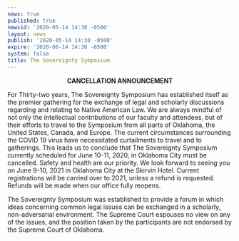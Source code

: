 ```yaml
---
news: true
published: true
newsid: '2020-05-14 14:30 -0500'
layout: news
publish: '2020-05-14 14:30 -0500'
expire: '2020-06-14 14:30 -0500'
system: false
title: The Sovereignty Symposium
---
```

<p style="text-align:center"><strong>CANCELLATION ANNOUNCEMENT</strong></p>

For Thirty-two years, The Sovereignty Symposium has established itself as the premier gathering for the exchange of legal and scholarly discussions regarding and relating to Native American Law. We are always mindful of not only the intellectual contributions of our faculty and attendees, but of their efforts to travel to the Symposium from all parts of Oklahoma, the United States, Canada, and Europe. The current circumstances surrounding the COVID 19 virus have necessitated curtailments to travel and to gatherings. This leads us to conclude that The Sovereignty Symposium currently scheduled for June 10-11, 2020, in Oklahoma City must be cancelled. Safety and health are our priority. We look forward to seeing you on June 9-10, 2021 in Oklahoma City at the Skirvin Hotel. Current registrations will be carried over to 2021, unless a refund is requested. Refunds will be made when our office fully reopens.

The Sovereignty Symposium was established to provide a forum in which ideas concerning common legal issues can be exchanged in a scholarly, non-adversarial environment. The Supreme Court espouses no view on any of the issues, and the position taken by the participants are not endorsed by the Supreme Court of Oklahoma.
